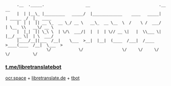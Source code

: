 ```
     .__  ._____.                  __                              .__          __          
     |  | |__\_ |_________   _____/  |_____________    ____   _____|  | _____ _/  |_  ____ 
     |  | |  || __ \_  __ \_/ __ \   __\_  __ \__  \  /    \ /  ___/  | \__  \\   __\/ __ \
     |  |_|  || \_\ \  | \/\  ___/|  |  |  | \// __ \|   |  \\___ \|  |__/ __ \|  | \  ___/
     |____/__||___  /__|    \___  >__|  |__|  (____  /___|  /____  >____(____  /__|  \___  >
                  \/            \/                 \/     \/     \/          \/          \/        
``` 
### [t.me/libretranslatebot](https://t.me/libretranslatebot)
[ocr.space](https://ocr.space) + [libretranslate.de](https://libretranslate.de) + [tbot](https://github.com/yanzay/tbot) <br />

